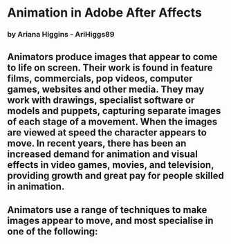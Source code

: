 # Animation in Adobe After Affects
### by Ariana Higgins - AriHiggs89

## Animators produce images that appear to come to life on screen. Their work is found in feature films, commercials, pop videos, computer games, websites and other media. They may work with drawings, specialist software or models and puppets, capturing separate images of each stage of a movement. When the images are viewed at speed the character appears to move. In recent years, there has been an increased demand for animation and visual effects in video games, movies, and television, providing growth and great pay for people skilled in animation. 

##

## Animators use a range of techniques to make images appear to move, and most specialise in one of the following:
